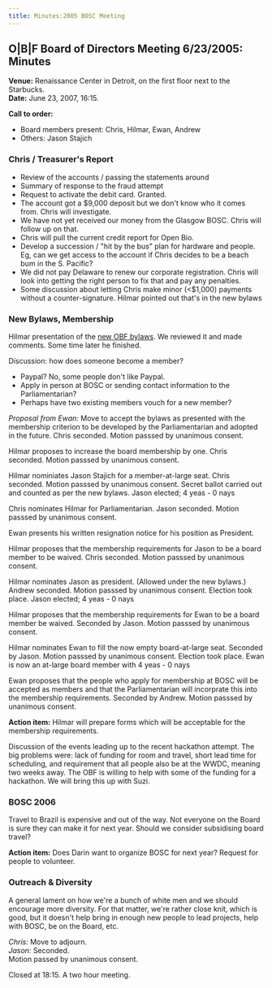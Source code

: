 ```yaml
---
title: Minutes:2005 BOSC Meeting
---
```


O|B|F Board of Directors Meeting 6/23/2005: Minutes
---------------------------------------------------

**Venue:** Renaissance Center in Detroit, on the first floor next to the
Starbucks.  
**Date:** June 23, 2007, 16:15.

**Call to order:**

-   Board members present: Chris, Hilmar, Ewan, Andrew
-   Others: Jason Stajich

### Chris / Treasurer's Report

-   Review of the accounts / passing the statements around
-   Summary of response to the fraud attempt
-   Request to activate the debit card. Granted.
-   The account got a $9,000 deposit but we don't know who it
    comes from. Chris will investigate.
-   We have not yet received our money from the Glasgow BOSC. Chris will
    follow up on that.
-   Chris will pull the current credit report for Open Bio.
-   Develop a succession / "hit by the bus" plan for hardware
    and people. Eg, can we get access to the account if Chris decides to
    be a beach bum in the S. Pacific?
-   We did not pay Delaware to renew our corporate registration. Chris
    will look into getting the right person to fix that and pay
    any penalties.
-   Some discussion about letting Chris make minor (&lt;$1,000) payments
    without a counter-signature. Hilmar pointed out that's in the new
    bylaws

### New Bylaws, Membership

Hilmar presentation of the [new OBF
bylaws](http://news.open-bio.org/archives/uploads/OBF-Election-Bylaws-1.pdf).
We reviewed it and made comments. Some time later he finished.

Discussion: how does someone become a member?

-   Paypal? No, some people don't like Paypal.
-   Apply in person at BOSC or sending contact information to the
    Parliamentarian?
-   Perhaps have two existing members vouch for a new member?

  
*Proposal from Ewan:* Move to accept the bylaws as presented with the
membership criterion to be developed by the Parliamentarian and adopted
in the future. Chris seconded. Motion passsed by unanimous consent.

Hilmar proposes to increase the board membership by one. Chris seconded.
Motion passsed by unanimous consent.

Hilmar nominiates Jason Stajich for a member-at-large seat. Chris
seconded. Motion passsed by unanimous consent. Secret ballot carried out
and counted as per the new bylaws. Jason elected; 4 yeas - 0 nays

Chris nominates Hilmar for Parliamentarian. Jason seconded. Motion
passsed by unanimous consent.

Ewan presents his written resignation notice for his position as
President.

Hilmar proposes that the membership requirements for Jason to be a board
member to be waived. Chris seconded. Motion passsed by unanimous
consent.

Hilmar nominates Jason as president. (Allowed under the new bylaws.)
Andrew seconded. Motion passsed by unanimous consent. Election took
place. Jason elected; 4 yeas - 0 nays

Hilmar proposes that the membership requirements for Ewan to be a board
member be waived. Seconded by Jason. Motion passsed by unanimous
consent.

Hilmar nominates Ewan to fill the now empty board-at-large seat.
Seconded by Jason. Motion passsed by unanimous consent. Election took
place. Ewan is now an at-large board member with 4 yeas - 0 nays

Ewan proposes that the people who apply for membership at BOSC will be
accepted as members and that the Parliamentarian will incorprate this
into the membership requirements. Seconded by Andrew. Motion passsed by
unanimous consent.

**Action item:** Hilmar will prepare forms which will be acceptable for
the membership requirements.

Discussion of the events leading up to the recent hackathon attempt. The
big problems were: lack of funding for room and travel, short lead time
for scheduling, and requirement that all people also be at the WWDC,
meaning two weeks away. The OBF is willing to help with some of the
funding for a hackathon. We will bring this up with Suzi.

### BOSC 2006

Travel to Brazil is expensive and out of the way. Not everyone on the
Board is sure they can make it for next year. Should we consider
subsidising board travel?

**Action item:** Does Darin want to organize BOSC for next year? Request
for people to volunteer.

### Outreach & Diversity

A general lament on how we're a bunch of white men and we should
encourage more diversity. For that matter, we're rather close knit,
which is good, but it doesn't help bring in enough new people to lead
projects, help with BOSC, be on the Board, etc.

*Chris:* Move to adjourn.  
*Jason:* Seconded.  
Motion passed by unanimous consent.

Closed at 18:15. A two hour meeting.
